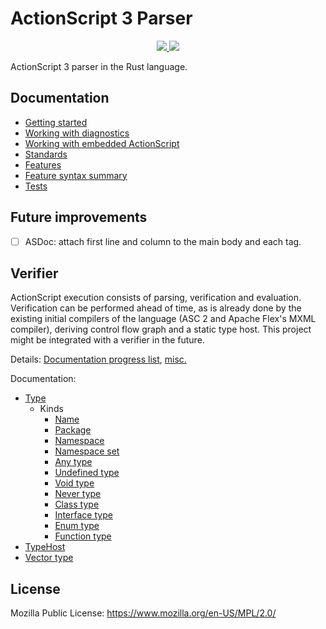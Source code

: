 # ActionScript 3 Parser

<p align="center">
  <a href="https://lib.rs/crates/as3_parser">
    <img src="https://img.shields.io/badge/lib.rs-green">
  </a>
  <a href="https://docs.rs/as3_parser">
    <img src="https://img.shields.io/badge/Rust%20API%20Documentation-gray">
  </a>
</p>

ActionScript 3 parser in the Rust language.

## Documentation

* [Getting started](docs/getting-started.md)
* [Working with diagnostics](docs/diagnostics.md)
* [Working with embedded ActionScript](docs/embedded-actionscript.md)
* [Standards](docs/standards.md)
* [Features](docs/features.md)
* [Feature syntax summary](docs/feature-syntax-summary.md)
* [Tests](docs/tests.md)

## Future improvements

* [ ] ASDoc: attach first line and column to the main body and each tag.

## Verifier

ActionScript execution consists of parsing, verification and evaluation. Verification can be performed ahead of time, as is already done by the existing initial compilers of the language (ASC 2 and Apache Flex's MXML compiler), deriving control flow graph and a static type host. This project might be integrated with a verifier in the future.

Details: [Documentation progress list](crates/as3_verifier/doc-progress.md), [misc.](crates/as3_verifier/progress-list.md)

Documentation:

* [Type](docs/verifier/Type.md)
  * Kinds
    * [Name](docs/verifier/Type/kinds/name.md)
    * [Package](docs/verifier/Type/kinds/package.md)
    * [Namespace](docs/verifier/Type/kinds/namespace.md)
    * [Namespace set](docs/verifier/Type/kinds/namespace-set.md)
    * [Any type](docs/verifier/Type/kinds/any-type.md)
    * [Undefined type](docs/verifier/Type/kinds/undefined-type.md)
    * [Void type](docs/verifier/Type/kinds/void-type.md)
    * [Never type](docs/verifier/Type/kinds/never-type.md)
    * [Class type](docs/verifier/Type/kinds/class-type.md)
    * [Interface type](docs/verifier/Type/kinds/interface-type.md)
    * [Enum type](docs/verifier/Type/kinds/enum-type.md)
    * [Function type](docs/verifier/Type/kinds/function-type.md)
* [TypeHost](docs/verifier/TypeHost.md)
* [Vector type](docs/verifier/vector.md)

## License

Mozilla Public License: https://www.mozilla.org/en-US/MPL/2.0/